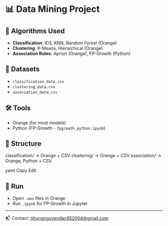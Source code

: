# 📊 Data Mining Project

## 🧠 Algorithms Used
- **Classification**: ID3, KNN, Random Forest (Orange)
- **Clustering**: K-Means, Hierarchical (Orange)
- **Association Rules**: Apriori (Orange), FP-Growth (Python)

## 📁 Datasets
- `classification_data.csv`
- `clustering_data.csv`
- `association_data.csv`

## 🛠️ Tools
- Orange (for most models)
- Python (FP-Growth - `fpgrowth_python.ipynb`)

## 📂 Structure
classification/ → Orange + CSV
clustering/ → Orange + CSV
association/ → Orange, Python + CSV

yaml
Copy
Edit

## 🚀 Run
- Open `.ows` files in Orange  
- Run `.ipynb` for FP-Growth in Jupyter

---

📬 Contact: nhungnguyendac652004@gmail.com
